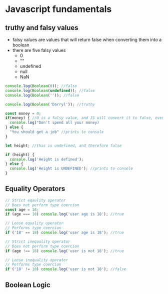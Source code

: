 # Javascript fundamentals

## truthy and falsy values

- falsy values are values that will return false when converting them into a boolean
- there are five falsy values
  - 0
  - ""
  - undefined
  - null
  - NaN

```js
console.log(Boolean(0)); //false
console.log(Boolean(undefined)); //false
console.log(Boolean('')); //false

console.log(Boolean('Darryl')); //truthy
```

```js
const money = 0;
if(money) { //0 is a falsy value, and JS will convert it to false, even though there is a money value
  console.log("Don't spend all your money)
} else {
  "You should get a job" //prints to console
}
```

```js
let height; //this is undefined, and therefore false

if (height) {
  console.log('Height is defined');
} else {
  console.log('Height is UNDEFINED'); //prints to console
}
```

## Equality Operators

```js
// Strict eqaulity operator
// Does not perform type coercion
const age = 18;
if (age === 18) console.log('user age is 18'); //true
```

```js
// Loose equality operator
// Performs type coercion
if ('18' == 18) console.log('user age is 18'); //true
```

```js
// Strict ineqaulity operator
// Does not perform type coercion
if (age !== 18) console.log('user is not 18'); //true
```

```js
// Loose inequality operator
// Performs type coercion
if ('18' != 18) console.log('user is not 18'); //false
```

## Boolean Logic
